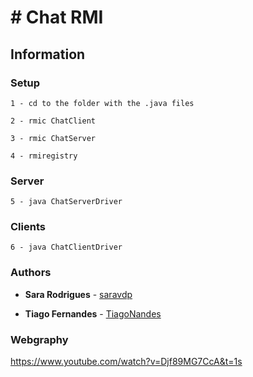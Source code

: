 # # Chat RMI

## Information




### Setup
```
1 - cd to the folder with the .java files
```
```
2 - rmic ChatClient
```
```
3 - rmic ChatServer
```
```
4 - rmiregistry
```

### Server 
```
5 - java ChatServerDriver
```

### Clients
```
6 - java ChatClientDriver 
```


### Authors

* **Sara Rodrigues** - [saravdp](https://github.com/saravdp)

* **Tiago Fernandes** - [TiagoNandes](https://github.com/TiagoNandes)


### Webgraphy

https://www.youtube.com/watch?v=Djf89MG7CcA&t=1s
